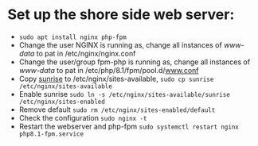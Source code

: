 # Set up the shore side web server:

- `sudo apt install nginx php-fpm`
- Change the user NGINX is running as, change all instances of *www-data* to pat in /etc/nginx/nginx.conf
- Change the user/group fpm-php is running as, change all instances of *www-data* to pat in /etc/php/8.1/fpm/pool.d/www.conf
- Copy [sunrise](../SystemFiles/sunrise) to /etc/nginx/sites-available, `sudo cp sunrise /etc/nginx/sites-available`
- Enable sunrise `sudo ln -s /etc/nginx/sites-available/sunrise /etc/nginx/sites-enabled`
- Remove default `sudo rm /etc/nginx/sites-enabled/default`
- Check the configuration `sudo nginx -t`
- Restart the webserver and php-fpm `sudo systemctl restart nginx php8.1-fpm.service`
